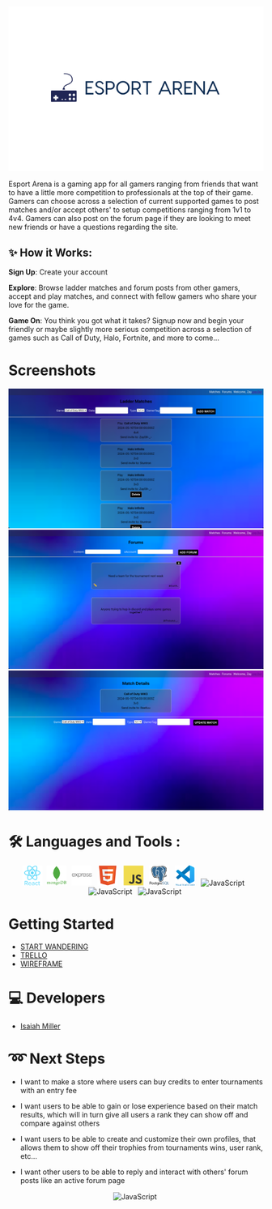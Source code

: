 <p align="center">
<img width="655" alt="Screenshot 2024-04-06 at 9 34 21 PM (2)" src="./public/esport-arena-logo.png">
</p>  

Esport Arena is a gaming app for all gamers ranging from friends that want to have a little more competition to professionals at the top of their game. Gamers can choose across a selection of current supported games to post matches and/or accept others' to setup competitions ranging from 1v1 to 4v4. Gamers can also post on the forum page if they are looking to meet new friends or have a questions regarding the site.

## :sparkles: How it Works:
**Sign Up**: Create your account

**Explore**: Browse ladder matches and forum posts from other gamers, accept and play matches, and connect with fellow gamers who share your love for the game.

**Game On**: You think you got what it takes? Signup now and begin your friendly or maybe slightly more serious competition across a selection of games such as Call of Duty, Halo, Fortnite, and more to come...

# Screenshots
<img src="./public/ladder-matches.png">

<img src="./public/forums.png">

<img src="./public/match-details.png">

# :hammer_and_wrench: Languages and Tools :
<div align="center">
<img src="https://github.com/devicons/devicon/blob/master/icons/react/react-original-wordmark.svg"  title="CSS3" alt="React" width="40" height="40"/>&nbsp;&nbsp;<img src="https://github.com/devicons/devicon/blob/master/icons/mongodb/mongodb-plain-wordmark.svg"  title="CSS3" alt="MongoDb" width="40" height="40"/>&nbsp;&ensp;<img src="https://github.com/devicons/devicon/blob/master/icons/express/express-original-wordmark.svg"  title="CSS3" alt="Express" width="40" height="40"/>&nbsp;&ensp;<img src="https://github.com/devicons/devicon/blob/master/icons/html5/html5-original.svg" title="HTML5" alt="HTML" width="40" height="40"/>&nbsp;&ensp;<img src="https://github.com/devicons/devicon/blob/master/icons/javascript/javascript-original.svg" title="JavaScript" alt="JavaScript" width="40" height="40"/>&nbsp;&ensp;<img src="https://github.com/devicons/devicon/blob/master/icons/postgresql/postgresql-original-wordmark.svg" title="JavaScript" alt="JavaScript" width="40" height="40"/>&nbsp;&ensp;<img src="https://github.com/devicons/devicon/blob/master/icons/vscode/vscode-original-wordmark.svg" title="JavaScript" alt="JavaScript" width="40" height="40"/>&nbsp;&ensp;<img src="https://user-images.githubusercontent.com/25181517/192108374-8da61ba1-99ec-41d7-80b8-fb2f7c0a4948.png" title="JavaScript" alt="JavaScript" width="40" height="40"/>&nbsp;&ensp;<img src="https://user-images.githubusercontent.com/25181517/189715289-df3ee512-6eca-463f-a0f4-c10d94a06b2f.png" title="JavaScript" alt="JavaScript" width="40" height="40"/>&nbsp;&ensp;<img src="https://cdn.brighttalk.com/ams/california/images/channel/19357/image_840418.png" title="JavaScript" alt="JavaScript" width="40" height="40"/>&nbsp;
</div>

# Getting Started
- [START WANDERING](http://esports-arena-70ad561b1774.herokuapp.com/)
- [TRELLO](https://trello.com/b/MK0FRfKp/esport-arena)
- [WIREFRAME](https://www.figma.com/file/a93XCUR77sfCYEclFe0FuZ/Esport-Arena-Wireframes?type=design&node-id=0-1&mode=design&t=YBYcUcL1qKLcuiBT-0)

# :computer: Developers
- [Isaiah Miller](https://github.com/Isaiahmill14)

# :loop: Next Steps
- I want to make a store where users can buy credits to enter tournaments with an entry fee

- I want users to be able to gain or lose experience based on their match results, which will in turn give all users a rank they can show off and compare against others

- I want users to be able to create and customize their own profiles, that allows them to show off their trophies from tournaments wins, user rank, etc...

- I want other users to be able to reply and interact with others' forum posts like an active forum page

<p align="center">
<img src="https://forthebadge.com/images/badges/built-with-love.png" title="JavaScript" alt="JavaScript" width="100" height="20" align="center"/>&nbsp;</p> 
</p> 

